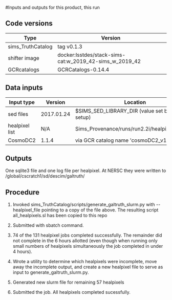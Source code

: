 #Inputs and outputs for this product, this run

## Code versions

| Type               | Version                                                |
| ------------------ | ------------------------------------------------------ |
| sims_TruthCatalog  | tag v0.1.3                                             |
| shifter image      | docker:lsstdes/stack-sims-cat:w_2019_42-sims_w_2019_42 |
| GCRcatalogs        | GCRCatalogs-0.14.4                                     |

## Data inputs

| Input type         | Version      | Location                                          |
| ------------------ | ------------ | ------------------------------------------------- | 
| sed files          |  2017.01.24  | $SIMS_SED_LIBRARY_DIR (value set by sims setup)   |
| healpixel list     |  N/A         | Sims_Provenance/runs/run2.2i/healpixels_wfd.txt   |  
| CosmoDC2           |  1.1.4       | via GCR catalog name 'cosmoDC2_v1.1.4_image'      |

## Outputs

One sqlite3 file and one log file per healpixel.
At NERSC they were written to
/global/cscratch1/sd/descim/galtruth/


## Procedure

1. Invoked sims_TruthCatalog/scripts/generate_galtruth_slurm.py with
 --healpixel_file pointing to a copy of the file above. The resulting script all_healpixels.sl
 has been copied to this repo

2. Submitted with sbatch command.

3. 74 of the 131 healpixel jobs completed successfully. The remainder did not complete in
the 6 hours allotted (even though when running only small numbers of healpixels
simultaneously the job completed in under 4 hours).

4. Wrote a utility to determine which healpixels were incomplete, move away the incomplete
output, and create a new healpixel file to serve as input to generate_galtruth_slurm.py.

5. Generated new slurm file for remaining 57 healpixels

6. Submitted the job.  All healpixels completed sucessfully.

